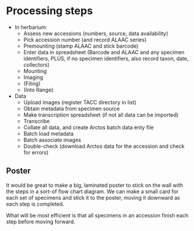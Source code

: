 # Processing steps

 * In herbarium:
    * Assess new accessions (numbers, source, data availability)
    * Pick accession number (and record ALAAC series)
    * Premounting (stamp ALAAC and stick barcode)
    * Enter data in spreadsheet (Barcode and ALAAC and any specimen
      identifiers, PLUS, if no specimen identifiers, also record taxon, date,
      collectors)
    * Mounting
    * Imaging
    * (Filing)
    * (Into Range)
 * Data
    * Upload images (register TACC directory in list)
    * Obtain metadata from specimen source
    * Make transcription spreadsheet (if not all data can be imported)
    * Transcribe
    * Collate all data, and create Arctos batch data enty file
    * Batch load metadata 
    * Batch associate images
    * Double-check (download Arctos data for the accession and check for
      errors)

## Poster

It would be great to make a big, laminated poster to stick on the wall
with the steps in a sort-of flow chart diagram. We can make a small
card for each set of specimens and stick it to the poster, moving it
downward as each step is completed. 

What will be most efficient is that all specimens in an accession
finish each step before moving forward.
